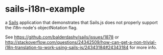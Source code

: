 # sails-i18n-example

a [Sails](http://sailsjs.org) application 
that demonstrates that Sails.js does not properly support 
the i18n-node's objectNotation flag.

See https://github.com/balderdashy/sails/issues/1878 
or http://stackoverflow.com/questions/24342509/how-can-get-a-non-trivial-i18n-translation-to-work-using-sails-js/24343184#24343184
for more info.


